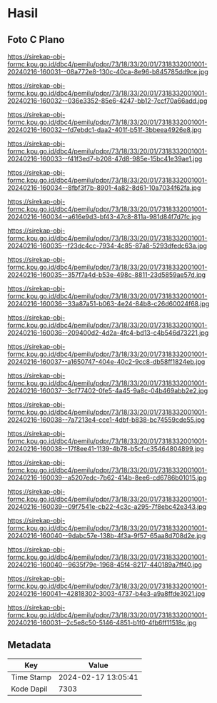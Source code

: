 # Hasil

## Foto C Plano

https://sirekap-obj-formc.kpu.go.id/dbc4/pemilu/pdpr/73/18/33/20/01/7318332001001-20240216-160031--08a772e8-130c-40ca-8e96-b845785dd9ce.jpg

https://sirekap-obj-formc.kpu.go.id/dbc4/pemilu/pdpr/73/18/33/20/01/7318332001001-20240216-160032--036e3352-85e6-4247-bb12-7ccf70a66add.jpg

https://sirekap-obj-formc.kpu.go.id/dbc4/pemilu/pdpr/73/18/33/20/01/7318332001001-20240216-160032--fd7ebdc1-daa2-401f-b51f-3bbeea4926e8.jpg

https://sirekap-obj-formc.kpu.go.id/dbc4/pemilu/pdpr/73/18/33/20/01/7318332001001-20240216-160033--f41f3ed7-b208-47d8-985e-15bc41e39ae1.jpg

https://sirekap-obj-formc.kpu.go.id/dbc4/pemilu/pdpr/73/18/33/20/01/7318332001001-20240216-160034--8fbf3f7b-8901-4a82-8d61-10a7034f62fa.jpg

https://sirekap-obj-formc.kpu.go.id/dbc4/pemilu/pdpr/73/18/33/20/01/7318332001001-20240216-160034--a616e9d3-bf43-47c8-811a-981d84f7d7fc.jpg

https://sirekap-obj-formc.kpu.go.id/dbc4/pemilu/pdpr/73/18/33/20/01/7318332001001-20240216-160035--f23dc4cc-7934-4c85-87a8-5293dfedc63a.jpg

https://sirekap-obj-formc.kpu.go.id/dbc4/pemilu/pdpr/73/18/33/20/01/7318332001001-20240216-160035--357f7a4d-b53e-498c-8811-23d5859ae57d.jpg

https://sirekap-obj-formc.kpu.go.id/dbc4/pemilu/pdpr/73/18/33/20/01/7318332001001-20240216-160036--33a87a51-b063-4e24-84b8-c26d60024f68.jpg

https://sirekap-obj-formc.kpu.go.id/dbc4/pemilu/pdpr/73/18/33/20/01/7318332001001-20240216-160036--209400d2-4d2a-4fc4-bd13-c4b546d73221.jpg

https://sirekap-obj-formc.kpu.go.id/dbc4/pemilu/pdpr/73/18/33/20/01/7318332001001-20240216-160037--a1650747-404e-40c2-9cc8-db58ff1824eb.jpg

https://sirekap-obj-formc.kpu.go.id/dbc4/pemilu/pdpr/73/18/33/20/01/7318332001001-20240216-160037--3cf77402-0fe5-4a45-9a8c-04b469abb2e2.jpg

https://sirekap-obj-formc.kpu.go.id/dbc4/pemilu/pdpr/73/18/33/20/01/7318332001001-20240216-160038--7a7213e4-cce1-4dbf-b838-bc74559cde55.jpg

https://sirekap-obj-formc.kpu.go.id/dbc4/pemilu/pdpr/73/18/33/20/01/7318332001001-20240216-160038--17f8ee41-1139-4b78-b5cf-c35464804899.jpg

https://sirekap-obj-formc.kpu.go.id/dbc4/pemilu/pdpr/73/18/33/20/01/7318332001001-20240216-160039--a5207edc-7b62-414b-8ee6-cd6786b01015.jpg

https://sirekap-obj-formc.kpu.go.id/dbc4/pemilu/pdpr/73/18/33/20/01/7318332001001-20240216-160039--09f7541e-cb22-4c3c-a295-7f8ebc42e343.jpg

https://sirekap-obj-formc.kpu.go.id/dbc4/pemilu/pdpr/73/18/33/20/01/7318332001001-20240216-160040--9dabc57e-138b-4f3a-9f57-65aa8d708d2e.jpg

https://sirekap-obj-formc.kpu.go.id/dbc4/pemilu/pdpr/73/18/33/20/01/7318332001001-20240216-160040--9635f79e-1968-45f4-8217-440189a7ff40.jpg

https://sirekap-obj-formc.kpu.go.id/dbc4/pemilu/pdpr/73/18/33/20/01/7318332001001-20240216-160041--42818302-3003-4737-b4e3-a9a8ffde3021.jpg

https://sirekap-obj-formc.kpu.go.id/dbc4/pemilu/pdpr/73/18/33/20/01/7318332001001-20240216-160031--2c5e8c50-5146-4851-b1f0-4fb6ff11518c.jpg


## Metadata

| Key        | Value               |
| ---------- | ------------------- |
| Time Stamp | 2024-02-17 13:05:41 |
| Kode Dapil | 7303                |



